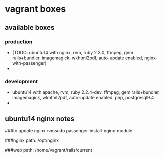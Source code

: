 # vagrant boxes

## available boxes

### production
 - (TODO: ubuntu14 with nginx, rvm, ruby 2.3.0, ffmpeg, gem rails+bundler, imagemagick, wkhtml2pdf, auto-update enabled, nginx-with-passenger)
 - 

### development
 - ubuntu14 with apache, rvm, ruby 2.2.4-dev, ffmpeg, gem rails+bundler, imagemagick, wkhtml2pdf, auto-update enabled, php, postgresql9.4
 - 
 
## ubuntu14 nginx notes

###to update nginx
rvmsudo passenger-install-nginx-module

###nginx path:
/opt/nginx

###web path:
/home/vagrant/rails/current


